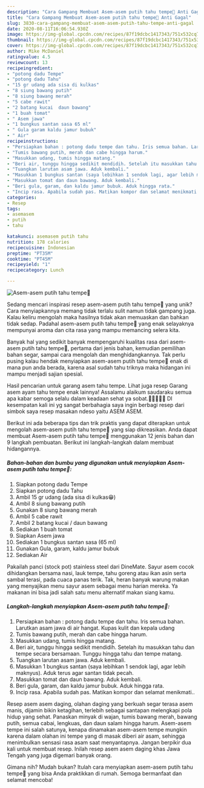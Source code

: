 ```yaml
---
description: "Cara Gampang Membuat Asem-asem putih tahu tempe🦐 Anti Gagal"
title: "Cara Gampang Membuat Asem-asem putih tahu tempe🦐 Anti Gagal"
slug: 3830-cara-gampang-membuat-asem-asem-putih-tahu-tempe-anti-gagal
date: 2020-08-11T16:06:54.930Z
image: https://img-global.cpcdn.com/recipes/87f19dcbc1417343/751x532cq70/asem-asem-putih-tahu-tempe🦐-foto-resep-utama.jpg
thumbnail: https://img-global.cpcdn.com/recipes/87f19dcbc1417343/751x532cq70/asem-asem-putih-tahu-tempe🦐-foto-resep-utama.jpg
cover: https://img-global.cpcdn.com/recipes/87f19dcbc1417343/751x532cq70/asem-asem-putih-tahu-tempe🦐-foto-resep-utama.jpg
author: Mike McDaniel
ratingvalue: 4.5
reviewcount: 13
recipeingredient:
- "potong dadu Tempe"
- "potong dadu Tahu"
- "15 gr udang ada sisa di kulkas"
- "8 siung bawang putih"
- "8 siung bawang merah"
- "5 cabe rawit"
- "2 batang kucai  daun bawang"
- "1 buah tomat"
- " Asem jawa"
- "1 bungkus santan sasa 65 ml"
- " Gula garam kaldu jamur bubuk"
- " Air"
recipeinstructions:
- "Persiapkan bahan : potong dadu tempe dan tahu. Iris semua bahan. Larutkan asam jawa di air hangat. Kupas kulit dan kepala udang"
- "Tumis bawang putih, merah dan cabe hingga harum."
- "Masukkan udang, tumis hingga matang."
- "Beri air, tunggu hingga sedikit mendidih. Setelah itu masukkan tahu dan tempe secara bersamaan. Tunggu hingga tahu dan tempe matang."
- "Tuangkan larutan asam jawa. Aduk kembali."
- "Masukkan 1 bungkus santan (saya lebihkan 1 sendok lagi, agar lebih maknyus). Aduk terus agar santan tidak pecah."
- "Masukkan tomat dan daun bawang. Aduk kembali."
- "Beri gula, garam, dan kaldu jamur bubuk. Aduk hingga rata."
- "Incip rasa. Apabila sudah pas. Matikan kompor dan selamat menikmati.."
categories:
- Resep
tags:
- asemasem
- putih
- tahu

katakunci: asemasem putih tahu 
nutrition: 178 calories
recipecuisine: Indonesian
preptime: "PT35M"
cooktime: "PT45M"
recipeyield: "1"
recipecategory: Lunch

---
```



![Asem-asem putih tahu tempe🦐](https://img-global.cpcdn.com/recipes/87f19dcbc1417343/751x532cq70/asem-asem-putih-tahu-tempe🦐-foto-resep-utama.jpg)

Sedang mencari inspirasi resep asem-asem putih tahu tempe🦐 yang unik? Cara menyiapkannya memang tidak terlalu sulit namun tidak gampang juga. Kalau keliru mengolah maka hasilnya tidak akan memuaskan dan bahkan tidak sedap. Padahal asem-asem putih tahu tempe🦐 yang enak selayaknya mempunyai aroma dan cita rasa yang mampu memancing selera kita.

Banyak hal yang sedikit banyak mempengaruhi kualitas rasa dari asem-asem putih tahu tempe🦐, pertama dari jenis bahan, kemudian pemilihan bahan segar, sampai cara mengolah dan menghidangkannya. Tak perlu pusing kalau hendak menyiapkan asem-asem putih tahu tempe🦐 enak di mana pun anda berada, karena asal sudah tahu triknya maka hidangan ini mampu menjadi sajian spesial.

Hasil pencarian untuk garang asem tahu tempe. Lihat juga resep Garang asem ayam tahu tempe enak lainnya! Assalamu alaikum saudaraku semua apa kabar semoga selalu dalam keadaan sehat ya sobat.🤲🤲🤲🤲🤲 DI kesempatan kali ini yg sangat berbahagia saya ingin berbagi resep dari simbok saya resep masakan ndeso yaitu ASEM ASEM.


Berikut ini ada beberapa tips dan trik praktis yang dapat diterapkan untuk mengolah asem-asem putih tahu tempe🦐 yang siap dikreasikan. Anda dapat membuat Asem-asem putih tahu tempe🦐 menggunakan 12 jenis bahan dan 9 langkah pembuatan. Berikut ini langkah-langkah dalam membuat hidangannya.

<!--inarticleads1-->

##### Bahan-bahan dan bumbu yang digunakan untuk menyiapkan Asem-asem putih tahu tempe🦐:

1. Siapkan potong dadu Tempe
1. Siapkan potong dadu Tahu
1. Ambil 15 gr udang (ada sisa di kulkas😁)
1. Ambil 8 siung bawang putih
1. Gunakan 8 siung bawang merah
1. Ambil 5 cabe rawit
1. Ambil 2 batang kucai / daun bawang
1. Sediakan 1 buah tomat
1. Siapkan  Asem jawa
1. Sediakan 1 bungkus santan sasa (65 ml)
1. Gunakan  Gula, garam, kaldu jamur bubuk
1. Sediakan  Air


Pakailah panci (stock pot) stainless steel dari DineMate. Sayur asem cocok dihidangkan bersama nasi, lauk tempe, tahu goreng atau ikan asin serta sambal terasi, pada cuaca panas terik. Tak, heran banyak warung makan yang menyajikan menu sayur asem sebagai menu harian mereka. Ya makanan ini bisa jadi salah satu menu alternatif makan siang kamu. 

<!--inarticleads2-->

##### Langkah-langkah menyiapkan Asem-asem putih tahu tempe🦐:

1. Persiapkan bahan : potong dadu tempe dan tahu. Iris semua bahan. Larutkan asam jawa di air hangat. Kupas kulit dan kepala udang
1. Tumis bawang putih, merah dan cabe hingga harum.
1. Masukkan udang, tumis hingga matang.
1. Beri air, tunggu hingga sedikit mendidih. Setelah itu masukkan tahu dan tempe secara bersamaan. Tunggu hingga tahu dan tempe matang.
1. Tuangkan larutan asam jawa. Aduk kembali.
1. Masukkan 1 bungkus santan (saya lebihkan 1 sendok lagi, agar lebih maknyus). Aduk terus agar santan tidak pecah.
1. Masukkan tomat dan daun bawang. Aduk kembali.
1. Beri gula, garam, dan kaldu jamur bubuk. Aduk hingga rata.
1. Incip rasa. Apabila sudah pas. Matikan kompor dan selamat menikmati..


Resep asem asem daging, olahan daging yang berkuah segar terasa asem manis, dijamin bikin ketagihan, terlebih sebagai santapan melengkapi pola hidup yang sehat. Panaskan minyak di wajan, tumis bawang merah, bawang putih, semua cabai, lengkuas, dan daun salam hingga harum. Asem-asem tempe ini salah satunya, kenapa dinamakan asem-asem tempe mungkin karena dalam olahan ini tempe yang di masak diberi air asam, sehingga menimbulkan sensasi rasa asam saat menyantapnya. Jangan berpikir dua kali untuk membuat resep. Inilah resep asem asem daging khas Jawa Tengah yang juga digemari banyak orang. 

Gimana nih? Mudah bukan? Itulah cara menyiapkan asem-asem putih tahu tempe🦐 yang bisa Anda praktikkan di rumah. Semoga bermanfaat dan selamat mencoba!

